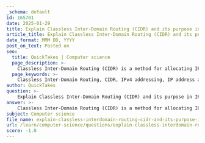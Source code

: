 ```yaml
---
_schema: default
id: 165701
date: 2025-01-29
title: Explain Classless Inter-Domain Routing (CIDR) and its purpose in IPv4 addressing.
article_title: Explain Classless Inter-Domain Routing (CIDR) and its purpose in IPv4 addressing.
date_format: MMM DD, YYYY
post_on_text: Posted on
seo:
  title: QuickTakes | Computer science
  page_description: >-
    Classless Inter-Domain Routing (CIDR) is a method for allocating IP addresses and managing routing in IPv4 addressing that enhances flexibility and efficiency in address space utilization, allowing variable-length subnet masking and reducing address wastage.
  page_keywords: >-
    Classless Inter-Domain Routing, CIDR, IPv4 addressing, IP address allocation, variable-length subnet masking, VLSM, CIDR notation, efficient IP address allocation, route aggregation, network design
author: QuickTakes
question: >-
    Explain Classless Inter-Domain Routing (CIDR) and its purpose in IPv4 addressing.
answer: >-
    Classless Inter-Domain Routing (CIDR) is a method for allocating IP addresses and managing IP routing that was introduced to overcome the limitations of the traditional classful addressing system. The primary purpose of CIDR is to allow for more flexible and efficient use of IP address space, which is crucial given the limited availability of IPv4 addresses.\n\n### Key Features of CIDR:\n\n1. **Variable-Length Subnet Masking (VLSM)**: CIDR enables the use of subnet masks of varying lengths, which allows network administrators to create subnets of different sizes based on actual needs rather than being confined to fixed class boundaries (Class A, B, C). This flexibility helps in optimizing the allocation of IP addresses.\n\n2. **CIDR Notation**: CIDR uses a notation that specifies the IP address followed by a slash and the number of bits in the subnet mask. For example, the CIDR notation `192.168.1.0/24` indicates that the first 24 bits of the address are used for the network portion, leaving the remaining bits for host addresses. This particular example allows for 256 addresses within that subnet.\n\n3. **Efficient IP Address Allocation**: By allowing for subnets of various sizes, CIDR helps to reduce the wastage of IP addresses that was common in classful addressing. For instance, if an organization only needs 50 addresses, CIDR allows them to allocate a subnet that fits this requirement rather than being forced to take a larger block of addresses.\n\n4. **Aggregation of Routes**: CIDR also facilitates route aggregation, which reduces the size of routing tables in the Internet. By summarizing multiple IP addresses into a single routing entry, CIDR helps improve the efficiency of routing and reduces the burden on routers.\n\n### Conclusion\n\nIn summary, CIDR is a significant advancement in IP addressing that enhances the flexibility and efficiency of address allocation. It allows for the creation of subnets tailored to specific needs, reduces address wastage, and simplifies routing. Understanding CIDR is essential for effective network design and management, especially in the context of the limited IPv4 address space.
subject: Computer science
file_name: explain-classless-interdomain-routing-cidr-and-its-purpose-in-ipv4-addressing.md
url: /learn/computer-science/questions/explain-classless-interdomain-routing-cidr-and-its-purpose-in-ipv4-addressing
score: -1.0
---
```


&nbsp;